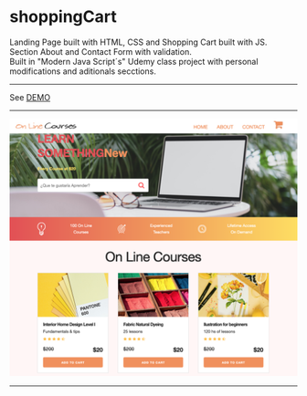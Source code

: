 # shoppingCart

Landing Page built with HTML, CSS and Shopping Cart built with JS.<br/>
Section About and Contact Form with validation.<br/>
Built in "Modern Java Script´s" Udemy class project with personal modifications and aditionals secctions.
<hr/>
<p>See <a href="https://agusprats.github.io/shoppingCart/" target="new">DEMO</a>
<br/>
<hr>
<img src="shoppingCart.png">
<hr>


